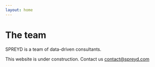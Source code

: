 ```yaml
---
layout: home
---
```


# **The team**

SPREYD is a team of data-driven consultants.

This website is under construction. Contact us contact@spreyd.com
